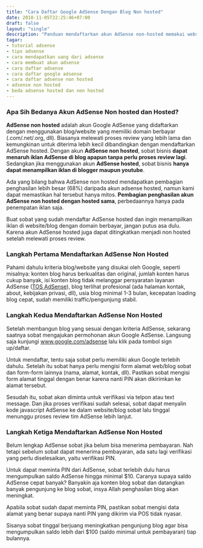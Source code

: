 ```yaml
---
title: "Cara Daftar Google AdSense Dengan Blog Non hosted"
date: 2018-11-05T22:25:46+07:00
draft: false
layout: "single"
description: "Panduan mendaftarkan akun AdSense non-hosted memakai website/blog dengan domain dan hosting sendiri. Cocok bagi blogger yang telah memiliki blog/website sendiri."
tagar:
- tutorial adsense
- tips adsense
- cara mendapatkan uang dari adsense
- cara membuat akun adsense
- cara daftar adsense
- cara daftar google adsense
- cara daftar adsense non hosted
- adsense non hosted
- beda adsense hosted dan non hosted
---
```


### Apa Sih Bedanya Akun AdSense Non hosted dan Hosted?

**AdSense non hosted** adalah akun Google AdSense yang didaftarkan dengan menggunakan blog/website yang memiliki domain berbayar (.com/.net/.org, dll). Biasanya melewati proses review yang lebih lama dan kemungkinan untuk diterima lebih kecil dibandingkan dengan mendaftarkan AdSense hosted. Dengan akun **AdSense non hosted**, sobat bisnis **dapat menaruh iklan AdSense di blog apapun tanpa perlu proses review lagi**. Sedangkan jika menggunakan akun **AdSense hosted**, sobat bisnis **hanya dapat menampilkan iklan di blogger maupun youtube**.

Ada yang bilang bahwa AdSense non hosted mendapatkan pembagian penghasilan lebih besar (68%) daripada akun adsense hosted, namun kami dapat memastikan hal tersebut hanya mitos. **Pembagian penghasilan akun AdSense non hosted dengan hosted sama**, perbedaannya hanya pada penempatan iklan saja. 

Buat sobat yang sudah mendaftar AdSense hosted dan ingin menampilkan iklan di website/blog dengan domain berbayar, jangan putus asa dulu. Karena akun AdSense hosted juga dapat ditingkatkan menjadi non hosted setelah melewati proses review.

### Langkah Pertama Mendaftarkan AdSense Non Hosted

Pahami dahulu kriteria blog/website yang disukai oleh Google, seperti misalnya: konten blog harus berkualitas dan original, jumlah konten harus cukup banyak, isi konten blog tidak melanggar persyaratan layanan AdSense ([TOS AdSense](../hal-hal-yang-dapat-membuat-akun-adsense-dibanned)), blog terlihat profesional (ada halaman kontak, about, kebijakan privasi, dll), usia blog minimal 1-3 bulan, kecepatan loading blog cepat, sudah memiliki traffic/pengunjung stabil.

### Langkah Kedua Mendaftarkan AdSense Non Hosted

Setelah membangun blog yang sesuai dengan kriteria AdSense, sekarang saatnya sobat mengajukan permohonan akun Google AdSense. Langsung saja kunjungi www.google.com/adsense lalu klik pada tombol sign up/daftar. 

Untuk mendaftar, tentu saja sobat perlu memiliki akun Google terlebih dahulu. Setelah itu sobat hanya perlu mengisi form alamat web/blog sobat dan form-form lainnya (nama, alamat, kontak, dll). Pastikan sobat mengisi form alamat tinggal dengan benar karena nanti PIN akan dikirimkan ke alamat tersebut.

Sesudah itu, sobat akan diminta untuk verifikasi via telpon atau text message. Dan jika proses verifikasi sudah selesai, sobat dapat menyalin kode javascript AdSense ke dalam website/blog sobat lalu tinggal menunggu proses review tim AdSense lebih lanjut.

### Langkah Ketiga Mendaftarkan AdSense Non Hosted

Belum lengkap AdSense sobat jika belum bisa menerima pembayaran. Nah tetapi sebelum sobat dapat menerima pembayaran, ada satu lagi verifikasi yang perlu diselesaikan, yaitu verifikasi PIN.

Untuk dapat meminta PIN dari AdSense, sobat terlebih dulu harus mengumpulkan saldo AdSense hingga minimal $10. Caranya supaya saldo AdSense cepat banyak? Banyakin aja konten blog sobat dan datangkan banyak pengunjung ke blog sobat, insya Allah penghasilan blog akan meningkat.

Apabila sobat sudah dapat meminta PIN, pastikan sobat mengisi data alamat yang benar supaya nanti PIN yang dikirim via POS tidak nyasar.

Sisanya sobat tinggal berjuang meningkatkan pengunjung blog agar bisa mengumpulkan saldo lebih dari $100 (saldo minimal untuk pembayaran) tiap bulannya. 